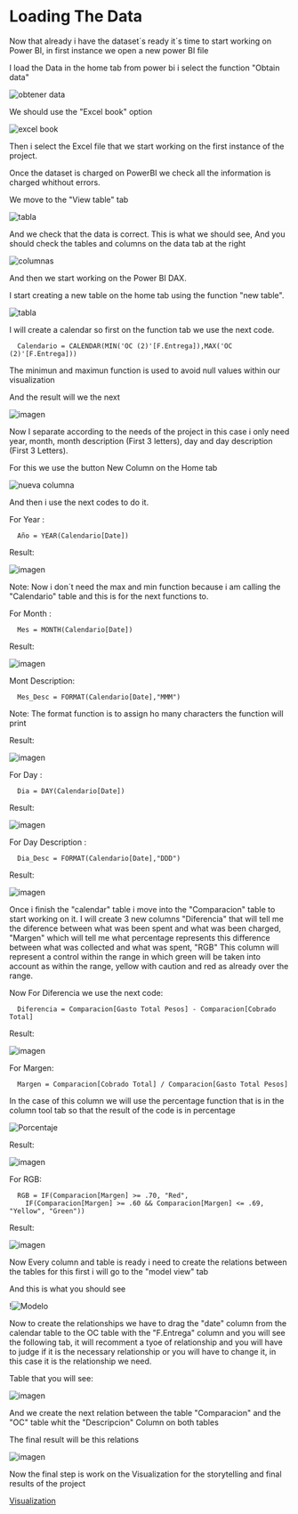    # Loading The Data
   
Now that already i have the dataset´s ready it´s time to start working on Power BI, in first instance we open a new power BI file

I load the Data in the home tab from power bi i select the function "Obtain data" 

![obtener data](https://github.com/ReneMtz0422/Data-Analysis-Test/assets/158523436/9fad71b8-9602-496c-92b8-b3d4f4180b70)

We should use the "Excel book" option

![excel book](https://github.com/ReneMtz0422/Data-Analysis-Test/assets/158523436/f89e1a79-7e71-4177-8c3a-828965e53716)

Then i select the Excel file that we start working on the first instance of the project.

Once the dataset is charged on PowerBI we check all the information is charged whithout errors.

We move to the "View table" tab 

![tabla](https://github.com/ReneMtz0422/Data-Analysis-Test/assets/158523436/0e222c0e-0ebb-44b5-b62e-fd68a2ba6ee5)

And we check that the data is correct. This is what we should see, And you should check the tables and columns on the data tab at the right

![columnas](https://github.com/ReneMtz0422/Data-Analysis-Test/assets/158523436/6b70d3eb-9999-44ce-b434-d3094c07e454)

And then we start working on the Power BI DAX.

I start creating a new table on the home tab using the function "new table".

![tabla](https://github.com/ReneMtz0422/Data-Analysis-Test/assets/158523436/96bdccb7-9bd7-427f-b048-140b3780d6c4)


I will create a calendar so first on the function tab we use the next code.

      Calendario = CALENDAR(MIN('OC (2)'[F.Entrega]),MAX('OC (2)'[F.Entrega]))

The minimun and maximun function is used to avoid null values within our visualization

And the result will we the next

![imagen](https://github.com/ReneMtz0422/Data-Analysis-Test/assets/158523436/b8461112-25b5-4d00-94ef-7ae30427b5d8)

Now I separate according to the needs of the project in this case i only need year, month, month description (First 3 letters), day and day description (First 3 Letters).

For this we use the button New Column on the Home tab 

![nueva columna](https://github.com/ReneMtz0422/Data-Analysis-Test/assets/158523436/c166c498-9f51-4907-be00-03fae9bbe524)

And then i use the next codes to do it.

For Year : 

      Año = YEAR(Calendario[Date])

Result:

![imagen](https://github.com/ReneMtz0422/Data-Analysis-Test/assets/158523436/397f29f4-2adf-4271-bb9e-82b22df6c7f2)


Note: Now i don´t need the max and min function because i am calling the "Calendario" table and this is for the next functions to.

For Month : 

      Mes = MONTH(Calendario[Date])

Result:

![imagen](https://github.com/ReneMtz0422/Data-Analysis-Test/assets/158523436/afb0fa1e-a681-4462-8b38-c99e36487dd0)

Mont Description:

      Mes_Desc = FORMAT(Calendario[Date],"MMM")

Note: The format function is to assign ho many characters the function will print

Result:

![imagen](https://github.com/ReneMtz0422/Data-Analysis-Test/assets/158523436/4026acc5-92df-4abc-a51a-f640bf549053)


For Day :

      Dia = DAY(Calendario[Date])

Result:

![imagen](https://github.com/ReneMtz0422/Data-Analysis-Test/assets/158523436/6f8021bf-2de4-462a-abb4-3ecb30f98987)

For Day Description :

      Dia_Desc = FORMAT(Calendario[Date],"DDD")

Result:

![imagen](https://github.com/ReneMtz0422/Data-Analysis-Test/assets/158523436/08b0d3d8-e75a-4ede-bb7c-a6320f896286)

Once i finish the "calendar" table i move into the "Comparacion" table to start working on it.
I will create 3 new columns "Diferencia" that will tell me the diference between what was been spent and what was been charged, "Margen" which will tell me what percentage represents this difference between what was collected and what was spent, "RGB" This  column will represent a control within the range in which green will be taken into account as within the range, yellow with caution and red as already over the range.

Now For Diferencia we use the next code:

      Diferencia = Comparacion[Gasto Total Pesos] - Comparacion[Cobrado Total]    

Result:

![imagen](https://github.com/ReneMtz0422/Data-Analysis-Test/assets/158523436/900b35a4-6d90-40e0-85c1-a84b065701a0)

For Margen:

      Margen = Comparacion[Cobrado Total] / Comparacion[Gasto Total Pesos]

In the case of this column we will use the percentage function that is in the column tool tab so that the result of the code is in percentage

![Porcentaje](https://github.com/ReneMtz0422/Data-Analysis-Test/assets/158523436/9b2ec05e-c294-40bc-9ff2-bbcbac6100e3)

Result:

![imagen](https://github.com/ReneMtz0422/Data-Analysis-Test/assets/158523436/5a8ec231-5ef4-4f5d-8fdf-42ffb3733d84)

For RGB:

      RGB = IF(Comparacion[Margen] >= .70, "Red",
        IF(Comparacion[Margen] >= .60 && Comparacion[Margen] <= .69, "Yellow", "Green"))

Result:

![imagen](https://github.com/ReneMtz0422/Data-Analysis-Test/assets/158523436/6f32a251-109d-433f-82e3-39dc46b4cbd8)

Now Every column and table is ready i need to create the relations between the tables for this first i will go to the "model view" tab

And this is what you should see

!![Modelo](https://github.com/ReneMtz0422/Data-Analysis-Test/assets/158523436/5883146f-2bca-467d-9722-6497518eeade)

Now to create the relationships we have to drag the "date" column from the calendar table to the OC table with the "F.Entrega" column and you will see the following tab, it will recomment a tyoe of relationship and you will have to judge if it is the necessary relationship or you will have to change it, in this case it is the relationship we need.

Table that you will see:

![imagen](https://github.com/ReneMtz0422/Data-Analysis-Test/assets/158523436/bb49702d-834b-480b-a177-c08fd2039ed9)

And we create the next relation between the table "Comparacion" and the "OC" table whit the "Descripcion" Column on both tables

The final result will be this relations

![imagen](https://github.com/ReneMtz0422/Data-Analysis-Test/assets/158523436/24e17986-fe1e-4954-b5ef-9b760208944f)

Now the final step is work on the Visualization for the storytelling and final results of the project

[Visualization](Visualice_data.md)







